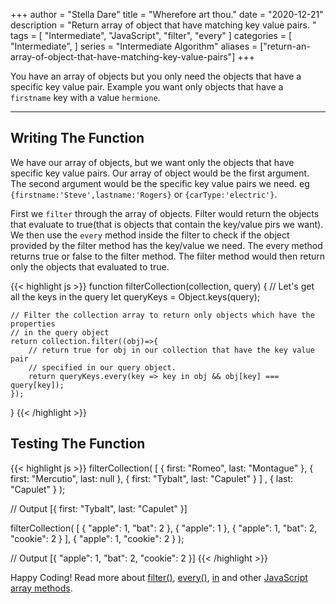 +++
author = "Stella Dare"
title = "Wherefore art thou."
date = "2020-12-21"
description = "Return array of object that have matching key value pairs. "
tags = [
    "Intermediate",
    "JavaScript",
    "filter",
    "every"
]
categories = [
    "Intermediate",
]
series = "Intermediate Algorithm"
aliases = ["return-an-array-of-object-that-have-matching-key-value-pairs"]
+++

You have an array of objects but you only need the objects that have a specific key value pair. Example you want only objects that have a `firstname` key with a value `hermione`. 

<!--more-->

---
## Writing The Function
We have our array of objects, but we want only the objects that have specific key value pairs. Our array of object would be the first argument. The second argument would be the specific key value pairs we need. eg `{firstname:'Steve',lastname:'Rogers}` or `{carType:'electric'}`.  

First we `filter` through the array of objects. Filter would return the objects that evaluate to true(that is objects that contain the key/value pirs we want). We then use the `every` method inside the filter to check if the object provided by the filter method has the key/value we need. The every method returns true or false to the filter method. The filter method would then return only the objects that evaluated to true.


{{< highlight js >}}
function filterCollection(collection, query) {
    // Let's get all the keys in the query
    let queryKeys = Object.keys(query);

    // Filter the collection array to return only objects which have the properties 
    // in the query object
    return collection.filter((obj)=>{
        // return true for obj in our collection that have the key value pair
        // specified in our query object.
        return queryKeys.every(key => key in obj && obj[key] === query[key]);
    });
}
{{< /highlight >}}

## Testing The Function
{{< highlight js >}}
filterCollection(
    [
        { first: "Romeo", last: "Montague" }, { first: "Mercutio", last: null }, { first: "Tybalt", last: "Capulet" }
    ] ,
    { last: "Capulet" }
 );

// Output
[{ first: "Tybalt", last: "Capulet" }]


filterCollection(
    [
        { "apple": 1, "bat": 2 }, { "apple": 1 }, { "apple": 1, "bat": 2, "cookie": 2 }
    ], 
    { "apple": 1, "cookie": 2 }
);

// Output
[{ "apple": 1, "bat": 2, "cookie": 2 }]
{{< /highlight >}}

Happy Coding! Read more about [filter()](https://www.w3schools.com/jsref/jsref_filter.asp), [every()](https://www.w3schools.com/jsref/jsref_every.asp), [in](https://developer.mozilla.org/en-US/docs/Web/JavaScript/Reference/Operators/in) and other [JavaScript array methods](https://www.w3schools.com/jsref/jsref_obj_array.asp).